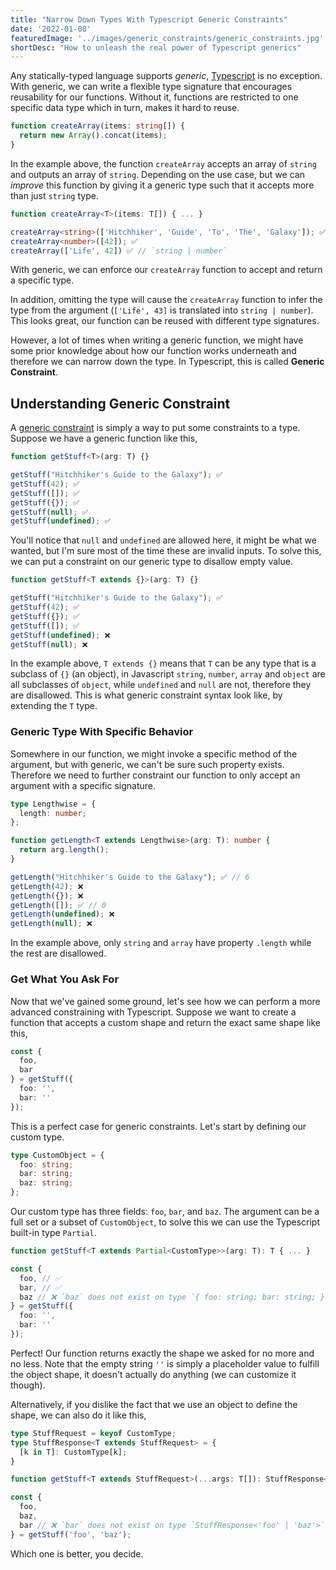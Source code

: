 ```yaml
---
title: "Narrow Down Types With Typescript Generic Constraints"
date: '2022-01-08'
featuredImage: '../images/generic_constraints/generic_constraints.jpg'
shortDesc: "How to unleash the real power of Typescript generics"
---
```


Any statically-typed language supports *generic*, [Typescript](https://www.typescriptlang.org/) is no exception. With generic, we can write a flexible type signature that encourages reusability for our functions. Without it, functions are restricted to one specific data type which in turn, makes it hard to reuse.

```ts
function createArray(items: string[]) {
  return new Array().concat(items);
}
```

In the example above, the function `createArray` accepts an array of `string` and outputs an array of `string`. Depending on the use case, but we can *improve* this function by giving it a generic type such that it accepts more than just `string` type.

```ts
function createArray<T>(items: T[]) { ... }

createArray<string>(['Hitchhiker', 'Guide', 'To', 'The', 'Galaxy']); ✅
createArray<number>([42]); ✅
createArray(['Life', 42]) ✅ // `string | number`
```

With generic, we can enforce our `createArray` function to accept and return a specific type.

In addition, omitting the type will cause the `createArray` function to infer the type from the argument (`['Life', 43]` is translated into `string | number`). This looks great, our function can be reused with different type signatures.

However, a lot of times when writing a generic function, we might have some prior knowledge about how our function works underneath and therefore we can narrow down the type. In Typescript, this is called **Generic Constraint**.

## Understanding Generic Constraint
A [generic constraint](https://www.typescriptlang.org/docs/handbook/2/generics.html#generic-constraints) is simply a way to put some constraints to a type. Suppose we have a generic function like this,
```ts
function getStuff<T>(arg: T) {}

getStuff("Hitchhiker's Guide to the Galaxy"); ✅
getStuff(42); ✅
getStuff([]); ✅
getStuff({}); ✅
getStuff(null); ✅
getStuff(undefined); ✅
```

You'll notice that `null` and `undefined` are allowed here, it might be what we wanted, but I'm sure most of the time these are invalid inputs. To solve this, we can put a constraint on our generic type to disallow empty value.

```ts
function getStuff<T extends {}>(arg: T) {}

getStuff("Hitchhiker's Guide to the Galaxy"); ✅
getStuff(42); ✅
getStuff({}); ✅
getStuff([]); ✅
getStuff(undefined); ❌
getStuff(null); ❌
```

In the example above, `T extends {}` means that `T` can be any type that is a subclass of `{}` (an object), in Javascript `string`, `number`, `array` and `object` are all subclasses of `object`, while `undefined` and `null` are not, therefore they are disallowed. This is what generic constraint syntax look like, by extending the `T` type.

### Generic Type With Specific Behavior
Somewhere in our function, we might invoke a specific method of the argument, but with generic, we can't be sure such property exists. Therefore we need to further constraint our function to only accept an argument with a specific signature.

```ts
type Lengthwise = {
  length: number;
};

function getLength<T extends Lengthwise>(arg: T): number {
  return arg.length();
}

getLength("Hitchhiker's Guide to the Galaxy"); ✅ // 6
getLength(42); ❌
getLength({}); ❌
getLength([]); ✅ // 0
getLength(undefined); ❌
getLength(null); ❌
```

In the example above, only `string` and `array` have property `.length` while the rest are disallowed.

### Get What You Ask For
Now that we've gained some ground, let's see how we can perform a more advanced constraining with Typescript. Suppose we want to create a function that accepts a custom shape and return the exact same shape like this, 

```ts
const {
  foo,
  bar
} = getStuff({
  foo: '',
  bar: ''
});
```

This is a perfect case for generic constraints. Let's start by defining our custom type.

```ts
type CustomObject = {
  foo: string;
  bar: string;
  baz: string;
};
```

Our custom type has three fields: `foo`, `bar`, and `baz`. The argument can be a full set or a subset of `CustomObject`, to solve this we can use the Typescript built-in type `Partial`.

```ts
function getStuff<T extends Partial<CustomType>>(arg: T): T { ... }

const {
  foo, // ✅ 
  bar, // ✅
  baz // ❌ `baz` does not exist on type `{ foo: string; bar: string; }`
} = getStuff({
  foo: '',
  bar: ''
});
```

Perfect! Our function returns exactly the shape we asked for no more and no less. Note that the empty string `''` is simply a placeholder value to fulfill the object shape, it doesn't actually do anything (we can customize it though).

Alternatively, if you dislike the fact that we use an object to define the shape, we can also do it like this,

```ts
type StuffRequest = keyof CustomType;
type StuffResponse<T extends StuffRequest> = {
  [k in T]: CustomType[k];
}

function getStuff<T extends StuffRequest>(...args: T[]): StuffResponse<T> { ... }

const {
  foo,
  baz,
  bar // ❌ `bar` does not exist on type `StuffResponse<'foo' | 'baz'>`
} = getStuff('foo', 'baz');
```

Which one is better, you decide.